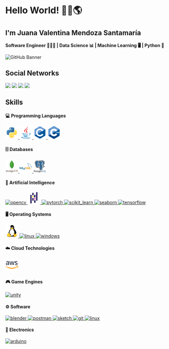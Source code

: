 # Hello World! 👋🏻🌎 
## I'm Juana Valentina Mendoza Santamaría 
**Software Engineer 👩🏻‍💻 | Data Science 📊 | Machine Learning 🖥️ | Python 🐍**

![GitHub Banner](https://github.com/shimadasoftware/shimadasoftware/assets/73977456/486d0ae7-3f86-4ceb-acc4-30c06e003de1)

## Social Networks
[![](https://img.shields.io/badge/Juana%20Valentina%20Mendoza%20Santamar%C3%ADa-blue?style=flat&logo=linkedin&logoColor=white)](https://www.linkedin.com/in/juanavmendozas) 
[![](https://img.shields.io/badge/Juana%20Valentina%20Mendoza%20Santamar%C3%ADa-red?style=flat&logo=Gmail&logoColor=white)](mailto:juana.mendoz4@gmail.com) 
[![](https://img.shields.io/badge/Instagram-@el__buen__ayer-ff69b4?style=flat&logo=instagram)](https://instagram.com/el_buen_ayer?igshid=OGQ5ZDc2ODk2ZA==) 
[![](https://img.shields.io/badge/Find%20me%20on-GitHub-black?style=flat&logo=github)](https://github.com/shimadasoftware)

## Skills 

<h4>💻 Programming Languages</h4> 
          <p align="left"> 
                    <a href="https://www.python.org" target="_blank" rel="noreferrer"> 
                              <img src="https://raw.githubusercontent.com/devicons/devicon/master/icons/python/python-original.svg" alt="python" width="40" height="40"/> 
                    </a> 
                    <a href="https://www.java.com" target="_blank" rel="noreferrer"> 
                              <img src="https://raw.githubusercontent.com/devicons/devicon/master/icons/java/java-original.svg" alt="java" width="40" height="40"/> 
                    </a> 
                    <a href="https://www.cprogramming.com/" target="_blank" rel="noreferrer"> 
                              <img src="https://raw.githubusercontent.com/devicons/devicon/master/icons/c/c-original.svg" alt="c" width="40" height="40"/> 
                    </a> 
                    <a href="https://www.w3schools.com/cpp/" target="_blank" rel="noreferrer"> 
                              <img src="https://raw.githubusercontent.com/devicons/devicon/master/icons/cplusplus/cplusplus-original.svg" alt="cplusplus" width="40" height="40"/> 
                    </a> 
          </p>
          
<h4>🗄️ Databases</h4> 
          <p align="left"> 
                    <a href="https://www.mongodb.com/" target="_blank" rel="noreferrer"> 
                              <img src="https://raw.githubusercontent.com/devicons/devicon/master/icons/mongodb/mongodb-original-wordmark.svg" alt="mongodb" width="40" height="40"/> 
                    </a> 
                    <a href="https://www.mysql.com/" target="_blank" rel="noreferrer"> 
                              <img src="https://raw.githubusercontent.com/devicons/devicon/master/icons/mysql/mysql-original-wordmark.svg" alt="mysql" width="40" height="40"/> 
                    </a> 
                    <a href="https://www.postgresql.org" target="_blank" rel="noreferrer"> 
                              <img src="https://raw.githubusercontent.com/devicons/devicon/master/icons/postgresql/postgresql-original-wordmark.svg" alt="postgresql" width="40" height="40"/> 
                    </a> 
          </p>

<h4>🧠 Artificial Intelligence</h4> 
          <p align="left">          
                    <a href="https://opencv.org/" target="_blank" rel="noreferrer"> 
                              <img src="https://www.vectorlogo.zone/logos/opencv/opencv-icon.svg" alt="opencv" width="40" height="40"/>
                    </a> 
                    <a href="https://pandas.pydata.org/" target="_blank" rel="noreferrer"> 
                              <img src="https://raw.githubusercontent.com/devicons/devicon/2ae2a900d2f041da66e950e4d48052658d850630/icons/pandas/pandas-original.svg" alt="pandas" width="40" height="40"/> 
                    </a> 
                    <a href="https://pytorch.org/" target="_blank" rel="noreferrer"> 
                              <img src="https://www.vectorlogo.zone/logos/pytorch/pytorch-icon.svg" alt="pytorch" width="40" height="40"/> 
                    </a> 
                    <a href="https://scikit-learn.org/" target="_blank" rel="noreferrer"> 
                              <img src="https://upload.wikimedia.org/wikipedia/commons/0/05/Scikit_learn_logo_small.svg" alt="scikit_learn" width="40" height="40"/> 
                    </a> 
                    <a href="https://seaborn.pydata.org/" target="_blank" rel="noreferrer"> 
                              <img src="https://seaborn.pydata.org/_images/logo-mark-lightbg.svg" alt="seaborn" width="40" height="40"/> 
                    </a> 
                    <a href="https://www.tensorflow.org" target="_blank" rel="noreferrer"> 
                              <img src="https://www.vectorlogo.zone/logos/tensorflow/tensorflow-icon.svg" alt="tensorflow" width="40" height="40"/> 
                    </a> 
          </p>


<h4>🖥️ Operating Systems</h4>  
<p align="left"> 
          <a href="https://www.linux.org/" target="_blank" rel="noreferrer"> 
                    <img src="https://raw.githubusercontent.com/devicons/devicon/master/icons/linux/linux-original.svg" alt="linux" width="40" height="40"/>           </a> 
          <a href="https://www.linux.org/" target="_blank" rel="noreferrer"> 
                      <img src="https://cdn.jsdelivr.net/gh/devicons/devicon/icons/fedora/fedora-original.svg" alt="linux" width="40" height="40"/>
          </a> 
          <a href="https://www.microsoft.com/es-co/windows?r=1" target="_blank" rel="noreferrer"> 
                    <img src="https://cdn.jsdelivr.net/gh/devicons/devicon/icons/windows8/windows8-original.svg" alt="windows" width="40" height="40"/>           </a> 
</p>

<h4>☁️ Cloud Technologies</h3> 
<p align="left"> 
          <a href="https://aws.amazon.com" target="_blank" rel="noreferrer"> 
                    <img src="https://raw.githubusercontent.com/devicons/devicon/master/icons/amazonwebservices/amazonwebservices-original-wordmark.svg" alt="aws" width="40" height="40"/> 
          </a> 
</p>

<h4>🎮 Game Engines</h4> 
<p align="left"> 
          <a href="https://unity.com/" target="_blank" rel="noreferrer"> 
                    <img src="https://www.vectorlogo.zone/logos/unity3d/unity3d-icon.svg" alt="unity" width="40" height="40"/> 
          </a> 
</p>

<h4>⚙️ Software</h4> 
<p align="left"> 
          <a href="https://www.blender.org/" target="_blank" rel="noreferrer"> 
                    <img src="https://download.blender.org/branding/community/blender_community_badge_white.svg" alt="blender" width="40" height="40"/> 
          </a> 
          <a href="https://postman.com" target="_blank" rel="noreferrer"> 
                    <img src="https://www.vectorlogo.zone/logos/getpostman/getpostman-icon.svg" alt="postman" width="40" height="40"/> 
          </a> 
          <a href="https://www.sketch.com/" target="_blank" rel="noreferrer"> 
                    <img src="https://www.vectorlogo.zone/logos/sketchapp/sketchapp-icon.svg" alt="sketch" width="40" height="40"/> 
          </a> 
          <a href="https://git-scm.com/" target="_blank" rel="noreferrer"> 
                    <img src="https://www.vectorlogo.zone/logos/git-scm/git-scm-icon.svg" alt="git" width="40" height="40"/> 
          </a> 
          <a href="https://www.canva.com/es_419/" target="_blank" rel="noreferrer"> 
                    <img src="https://cdn.jsdelivr.net/gh/devicons/devicon/icons/canva/canva-original.svg" alt="linux" width="40" height="40"/>
          </a> 
          
</p>
<h4>🤖 Electronics</h3> 
<p align="left"> 
          <a href="https://www.arduino.cc/" target="_blank" rel="noreferrer"> 
                    <img src="https://cdn.worldvectorlogo.com/logos/arduino-1.svg" alt="arduino" width="40" height="40"/> 
          </a> 
</p>








